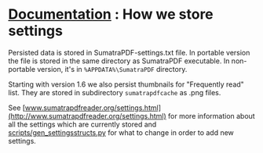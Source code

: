 # [Documentation](/docs/) : How we store settings

Persisted data is stored in SumatraPDF-settings.txt file. In portable version the file is stored in the same directory as SumatraPDF executable. In non-portable version, it's in `%APPDATA%\SumatraPDF` directory.

Starting with version 1.6 we also persist thumbnails for "Frequently read" list. They are stored in subdirectory `sumatrapdfcache` as .png files.

See [www.sumatrapdfreader.org/settings.html](http://www.sumatrapdfreader.org/settings.html) for more information about all the settings which are currently stored and [scripts/gen_settingsstructs.py](https://github.com/sumatrapdfreader/sumatrapdf/blob/master/scripts/gen_settingsstructs.py) for what to change in order to add new settings.